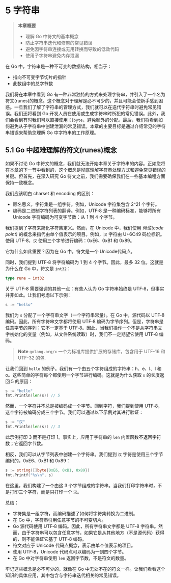 # 5 字符串

> **本章概要**
> * 理解 Go 中符文的基本概念
> * 防止字符串迭代和修剪的常见错误 
> * 避免因字符串连接或无用转换而导致的低效代码 
> * 使用子字符串避免内存泄漏

在 Go 中，字符串是一种不可变的数据结构，相当于：

* 指向不可变字节切片的指针 
* 此数组中的总字节数

我们将在本章中看到 Go 有一种非常独特的方式来处理字符串，并引入了一个名为符文(runes)的概念。这个概念对于理解是必不可少的，并且可能会使新手感到困惑。一旦我们了解了字符串的管理方式，我们就可以在迭代字符串时避免常见错误。我们还将看到 Go 开发人员在使用或生成字符串时所犯的常见错误。此外，我们会看到有时我们可以直接使用 `[]byte`，避免额外的分配。最后，我们将看到如何避免从子字符串中创建泄漏的常见错误。本章的主要目标是通过介绍常见的字符串错误来帮助您理解 Go 中字符串的工作原理。

## 5.1 Go 中超难理解的符文(runes)概念

如果不讨论 Go 中符文的概念，我们就无法开始本章关于字符串的内容。正如您将在本章的下一节中看到的，这个概念是彻底理解字符串处理方式和避免常见错误的关键。但首先，在深入研究 Go 符文之前，我们需要确保我们在一些基本编程方面保持一致概念。

我们应该明白 charset 和 encoding 的区别：

* 顾名思义，字符集是一组字符。例如，Unicode 字符集包含 2^21 个字符。
* 编码是二进制字符列表的翻译。例如，UTF‑8 是一种编码标准，能够将所有 Unicode 字符编码为可变字节数：从 1 到 4 个字节。

我们提到了字符来简化字符集定义。然而，在 Unicode 中，我们使用 *码位(code point)* 的概念来指代由单个值表示的项目。例如，`汉` 字符由 U+6C49 码位标识。使用 UTF‑8，`汉` 使用三个字节进行编码：0xE6、0xB1 和 0x89。

它为什么如此重要？因为在 Go 中，符文是一个 Unicode代码点。

同时，我们提到 UTF‑8 将字符编码为 1 到 4 个字节。因此，最多 32 位。这就是为什么在 Go 中，符文是 `int32`：

```go
type rune = int32
```

关于 UTF‑8 需要强调的其他一点：有些人认为 Go 字符串始终是 UTF‑8，但事实并非如此。让我们考虑以下示例：

```go
s := "hello"
```

我们为 `s` 分配了一个字符串文字（一个字符串常量）。在 Go 中，源代码以 UTF‑8 编码。因此，所有字符串文字都将使用 UTF‑8 编码为字节序列。但是，字符串是任意字节的序列；它不一定基于 UTF‑8。因此，当我们操作一个不是从字符串文字初始化的变量（例如，从文件系统读取）时，我们不一定期望它使用 UTF‑8 编码。

> **Note** `golang.org/x` 一个为标准库提供扩展的存储库，包含用于 UTF-16 和 UTF-32 的包.

让我们回到 `hello` 的例子。我们有一个由五个字符组成的字符串：h、e、l、l 和 o。这些简单的字符每个都使用一个字节进行编码。这就是为什么获取 `s` 的长度返回 5 的原因：

```go
s := "hello"
fmt.Println(len(s)) // 5
```

然而，一个字符并不总是被编码成一个字节。回到字符，我们提到使用 UTF‑8，这个字符被编码分成三个字节。我们可以通过以下示例对其进行验证：

```go
s := "汉" 
fmt.Println(len(s)) // 3
```

此示例打印 3 而不是打印 1。事实上，应用于字符串的 `len` 内置函数不返回字符数；它返回字节数。

相反，我们可以从字节列表中创建一个字符串。我们提到 `汉` 字符是使用三个字节编码的，0xE6、0xB1 和 0x89：

```go
s := string([]byte{0xE6, 0xB1, 0x89})
fmt.Printf("%s\n", s)
```

在这里，我们构建了一个由这 3 个字节组成的字符串。当我们打印字符串时，不是打印三个字符，而是只打印一个 `汉`。

总结：

* 字符集是一组字符，而编码描述了如何将字符集转换为二进制。
* 在 Go 中，字符串引用任意字节的不可变切片。
* Go 源代码使用 UTF‑8 编码。因此，所有字符串文字都是 UTF‑8 字符串。然而，由于字符串可以包含任意字节，如果它是从其他地方（不是源代码）获得的，则不能保证它基于 UTF‑8 编码。
* 符文对应于 Unicode 代码点概念，表示由单个值表示的项目。
* 使用 UTF‑8，Unicode 代码点可以编码为一到四个字节。
* 在 Go 中对字符串使用 `len` 返回字节数，不是符文的数量。

牢记这些概念是必不可少的，就像在 Go 中无处不在的符文一样。让我们看看这个知识的具体应用，其中包含与字符串迭代相关的常见错误。
